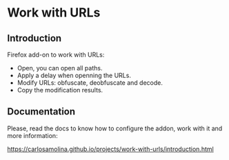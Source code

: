 # Work with URLs

## Introduction

Firefox add-on to work with URLs:

- Open, you can open all paths.
- Apply a delay when openning the URLs.
- Modify URLs: obfuscate, deobfuscate and decode.
- Copy the modification results.

## Documentation 

Please, read the docs to know how to configure the addon, work with it and more information:

<https://carlosamolina.github.io/projects/work-with-urls/introduction.html>
